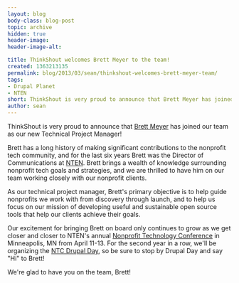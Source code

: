 ```yaml
---
layout: blog
body-class: blog-post
topic: archive
hidden: true
header-image:
header-image-alt:

title: ThinkShout welcomes Brett Meyer to the team!
created: 1363213135
permalink: blog/2013/03/sean/thinkshout-welcomes-brett-meyer-team/
tags:
- Drupal Planet
- NTEN
short: ThinkShout is very proud to announce that Brett Meyer has joined our team.
author: sean
---
```

ThinkShout is very proud to announce that [Brett Meyer](https://twitter.com/brett_meyer) has joined our team as our new Technical Project Manager!

Brett has a long history of making significant contributions to the nonprofit tech community, and for the last six years Brett was the Director of Communications at [NTEN](http://www.nten.org/).  Brett brings a wealth of knowledge surrounding nonprofit tech goals and strategies, and we are thrilled to have him on our team working closely with our nonprofit clients.  

As our technical project manager, Brett's primary objective is to help guide nonprofits we work with from discovery through launch, and to help us focus on our mission of developing useful and sustainable open source tools that help our clients achieve their goals.

Our excitement for bringing Brett on board only continues to grow as we get closer and closer to NTEN's annual [Nonprofit Technology Conference](http://www.nten.org/ntc) in Minneapolis, MN from April 11-13. For the second year in a row, we'll be organizing the [NTC Drupal Day](http://www.nten.org/ntc/precon/drupal), so be sure to stop by Drupal Day and say "Hi" to Brett!

We're glad to have you on the team, Brett! 
